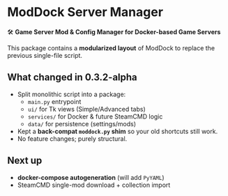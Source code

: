 # ModDock Server Manager

🛠️ **Game Server Mod & Config Manager for Docker-based Game Servers**

This package contains a **modularized layout** of ModDock to replace the previous single-file script.

## What changed in 0.3.2-alpha
- Split monolithic script into a package:
  - `main.py` entrypoint
  - `ui/` for Tk views (Simple/Advanced tabs)
  - `services/` for Docker & future SteamCMD logic
  - `data/` for persistence (settings/mods)
- Kept a **back-compat `moddock.py` shim** so your old shortcuts still work.
- No feature changes; purely structural.

## Next up
- **docker-compose autogeneration** (will add `PyYAML`)
- SteamCMD single-mod download + collection import
